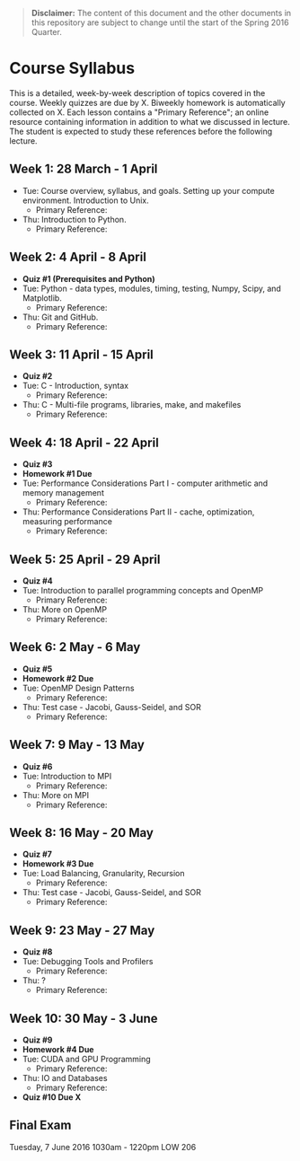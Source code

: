 > **Disclaimer:** The content of this document and the other documents in this repository are subject to change until the start of the Spring 2016 Quarter.

# Course Syllabus

This is a detailed, week-by-week description of topics covered in the course. Weekly quizzes are due by X. Biweekly homework is automatically collected on X. Each lesson contains a "Primary Reference"; an online resource containing information in addition to what we discussed in lecture. The student is expected to study these references before the following lecture.

## Week 1: 28 March - 1 April

* Tue: Course overview, syllabus, and goals. Setting up your compute environment. Introduction to Unix.
  * Primary Reference: 
* Thu: Introduction to Python.
  * Primary Reference: 

## Week 2: 4 April - 8 April

* **Quiz #1 (Prerequisites and Python)**
* Tue: Python - data types, modules, timing, testing, Numpy, Scipy, and Matplotlib.
  * Primary Reference: 
* Thu: Git and GitHub.
  * Primary Reference: 

## Week 3: 11 April - 15 April

* **Quiz #2**
* Tue: C - Introduction, syntax
  * Primary Reference: 
* Thu: C - Multi-file programs, libraries, make, and makefiles
  * Primary Reference: 

## Week 4: 18 April - 22 April

* **Quiz #3**
* **Homework #1 Due**
* Tue: Performance Considerations Part I - computer arithmetic and memory management
  * Primary Reference:
* Thu: Performance Considerations Part II - cache, optimization, measuring performance
  * Primary Reference:

## Week 5: 25 April - 29 April

* **Quiz #4**
* Tue: Introduction to parallel programming concepts and OpenMP
  * Primary Reference:
* Thu: More on OpenMP
  * Primary Reference:

## Week 6: 2 May - 6 May

* **Quiz #5**
* **Homework #2 Due**
* Tue: OpenMP Design Patterns
  * Primary Reference:
* Thu: Test case - Jacobi, Gauss-Seidel, and SOR
  * Primary Reference:

## Week 7: 9 May - 13 May

* **Quiz #6**
* Tue: Introduction to MPI
  * Primary Reference:
* Thu: More on MPI
  * Primary Reference:

## Week 8: 16 May - 20 May

* **Quiz #7**
* **Homework #3 Due**
* Tue: Load Balancing, Granularity, Recursion
  * Primary Reference:
* Thu: Test case - Jacobi, Gauss-Seidel, and SOR
  * Primary Reference:

## Week 9: 23 May - 27 May

* **Quiz #8**
* Tue: Debugging Tools and Profilers
  * Primary Reference:
* Thu: ?
  * Primary Reference:

## Week 10: 30 May - 3 June

* **Quiz #9**
* **Homework #4 Due**
* Tue: CUDA and GPU Programming
  * Primary Reference:
* Thu: IO and Databases
  * Primary Reference:
* **Quiz #10 Due X**

## Final Exam

Tuesday, 7 June 2016
1030am - 1220pm
LOW 206
